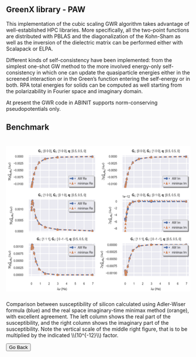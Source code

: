 ## GreenX library - PAW 

This implementation of the cubic scaling GWR algorithm 
takes advantage of well-established HPC libraries. 
More specifically, all the two-point functions are 
distributed with PBLAS and the diagonalization of 
the Kohn-Sham as well as the inversion of the 
dielectric matrix can be performed either with 
Scalapack or ELPA.

Different kinds of self-consistency have been implemented: 
from the simplest one-shot GW method to the more involved 
energy-only self-consistency in which one can update the 
quasiparticle energies either in the screened interaction 
or in the Green’s function entering the self-energy or in both. 
RPA total energies for solids can be computed as well starting 
from the polarizability in Fourier space and imaginary domain. 

At present the GWR code in ABINIT supports norm-conserving pseudopotentials only.

## Benchmark
<h1 align="center">
  <img src="./img/benchmark_PAW.png" alt="GWr_AW" width="800">
</h1>
Comparison between susceptibility of silicon calculated using 
Adler-Wiser formula (blue) and the real space imaginary-time 
minimax method (orange), with excellent agreement. 
The left column shows the real part of the susceptibility, 
and the right column shows the imaginary part of the 
susceptibility. Note the vertical scale of the middle right 
figure, that is to be multiplied by the indicated \\(10^{-12}\\) factor.


<button onclick="goBack()">Go Back</button>

<script>
function goBack() {
  window.history.back();
}
</script>

